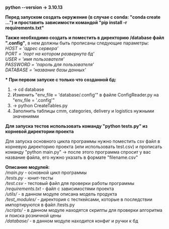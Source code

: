 __python --version   ->   3.10.13__


__Перед запуском создать окружение (в случае с conda: "conda create ...") и проставить зависимости командой "pip install -r requirements.txt"__


__Также необходимо создать и поместить в директорию /database файл ".config"__, в нем должны быть
прописаны следующие параметры:  
    _HOST = 'адрес сервера'_  
    _PORT = 'порт на котором развернута бд'_  
    _USER = 'имя пользователя'_  
    _PASSWORD = 'пароль для пользователя'_  
    _DATABASE = 'название базы данных'_  


__* При первом запуске с только что созданной бд:__
1) -> cd database
2) Изменить "env_file = 'database/.config'" в файле ConfigReader.py на "env_file = '.config'"
3) -> python CreateTables.py
4) Заполнить таблицы cmm, categories, delivery и logistics нужными значениями


__Для запуска тестов использовать команду "python tests.py" из корневой директории проекта__


Для запуска основного цикла программы нужно поместить csv файл в корневую директорию проекта (или использовать test.csv) и прописать команду "python main.py"
-> после этого программа спросит у вас название файла, его нужно указать в формате "filename.csv"

__Описание модулей:__  
_/main.py_ - основной цикл программы  
_/tests.py_ - юнит-тесты  
_/test.csv_ - тестовый файл для проверки работы программы  
_/requirements.txt_ - файл с зависимостями проекта  
_/utils/_ - в данном модуле описана модель продукта  
_/test_modules/_ - директория с тесткейсами, которые в последствии импортируются в файл /tests.py  
_/scripts/_ - в данном модуле находятся скрипты для проверки алгоритма и поиска розничной цены  
_/database/_ - в данном модуле находится конфиг и ручки к бд  
